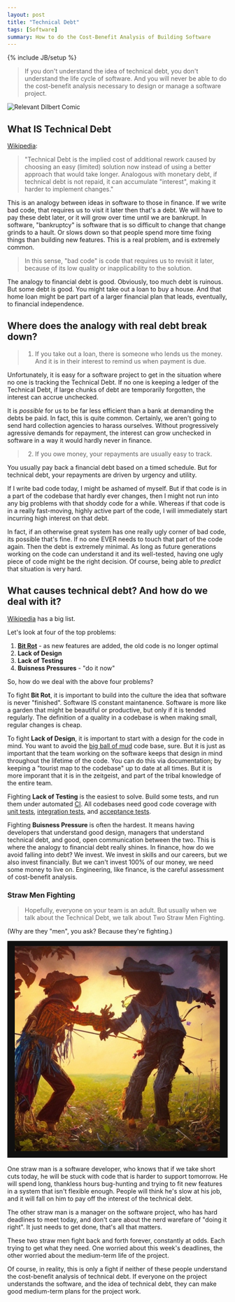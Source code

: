 ```yaml
---
layout: post
title: "Technical Debt"
tags: [Software]
summary: How to do the Cost-Benefit Analysis of Building Software
---
```

{% include JB/setup %}


> If you don't understand the idea of technical debt, you don't understand the life cycle of software. And you will never be able to do the cost-benefit analysis necessary to design or manage a software project.

<img src="https://assets.amuniversal.com/a1fcce70a905013416c3005056a9545d" alt="Relevant Dilbert Comic">


## What IS Technical Debt

[Wikipedia](https://en.wikipedia.org/wiki/Technical_debt):

> "Technical Debt is the implied cost of additional rework caused by choosing an easy (limited) solution now instead of using a better approach that would take longer. Analogous with monetary debt, if technical debt is not repaid, it can accumulate "interest", making it harder to implement changes."

This is an analogy between ideas in software to those in finance. If we write bad code, that requires us to visit it later then that's a debt. We will have to pay these debt later, or it will grow over time until we are bankrupt. In software, "bankruptcy" is software that is so difficult to change that change grinds to a hault. Or slows down so that people spend more time fixing things than building new features. This is a real problem, and is extremely common.

> In this sense, "bad code" is code that requires us to revisit it later, because of its low quality or inapplicability to the solution.

The analogy to financial debt is good. Obviously, too much debt is ruinous. But some debt is good. You might take out a loan to buy a house. And that home loan might be part part of a larger financial plan that leads, eventually, to financial independence.


## Where does the analogy with real debt break down?

> 1. If you take out a loan, there is someone who lends us the money. And it is in their interest to remind us when payment is due.

Unfortunately, it is easy for a software project to get in the situation where no one is tracking the Technical Debt. If no one is keeping a ledger of the Technical Debt, if large chunks of debt are temporarily forgotten, the interest can accrue unchecked.

It is _possible_ for us to be far less efficient than a bank at demanding the debts be paid. In fact, this is quite common. Certainly, we aren't going to send hard collection agencies to harass ourselves. Without progressively agressive demands for repayment, the interest can grow unchecked in software in a way it would hardly never in finance.

> 2. If you owe money, your repayments are usually easy to track.

You usually pay back a financial debt based on a timed schedule. But for technical debt, your repayments are driven by urgency and utility.

If I write bad code today, I might be ashamed of myself. But if that code is in a part of the codebase that hardly ever changes, then I might not run into any big problems with that shoddy code for a while. Whereas if that code is in a really fast-moving, highly active part of the code, I will immediately start incurring high interest on that debt.

In fact, if an otherwise great system has one really ugly corner of bad code, its possible that's fine. If no one EVER needs to touch that part of the code again. Then the debt is extremely minimal. As long as future generations working on the code can understand it and its well-tested, having one ugly piece of code might be the right decision. Of course, being able to _predict_ that situation is very hard.

## What causes technical debt? And how do we deal with it?

[Wikipedia](https://en.wikipedia.org/wiki/Technical_debt) has a big list.

Let's look at four of the top problems:

1. **[Bit Rot](https://en.wikipedia.org/wiki/Software_rot)** - as new features are added, the old code is no longer optimal
2. **Lack of Design**
4. **Lack of Testing**
3. **Buisness Pressures** - "do it now"

So, how do we deal with the above four problems?

To fight **Bit Rot**, it is important to build into the culture the idea that software is never "finished". Software IS constant maintanence. Software is more like a garden that might be beautiful or productive, but only if it is tended regularly. The definition of a quality in a codebase is when making small, regular changes is cheap.

To fight **Lack of Design**, it is important to start with a design for the code in mind. You want to avoid the [big ball of mud](https://en.wikipedia.org/wiki/Anti-pattern#Big_ball_of_mud) code base, sure. But it is just as important that the team working on the software keeps that design in mind throughout the lifetime of the code. You can do this via documentation; by keeping a "tourist map to the codebase" up to date at all times. But it is more imporant that it is in the zeitgeist, and part of the tribal knowledge of the entire team.

Fighting **Lack of Testing** is the easiest to solve. Build some tests, and run them under automated [CI](https://en.wikipedia.org/wiki/Continuous_integration). All codebases need good code coverage with [unit tests](https://en.wikipedia.org/wiki/Unit_testing), [integration tests](https://en.wikipedia.org/wiki/Integration_testing), and [acceptance tests](https://en.wikipedia.org/wiki/Acceptance_testing).

Fighting **Buisness Pressure** is often the hardest. It means having developers that understand good design, managers that understand technical debt, and good, open communication between the two. This is where the analogy to financial debt really shines. In finance, how do we avoid falling into debt? We invest. We invest in skills and our careers, but we also invest financially. But we can't invest 100% of our money, we need some money to live on. Engineering, like finance, is the careful assessment of cost-benefit analysis.


### Straw Men Fighting

> Hopefully, everyone on your team is an adult. But usually when we talk about the Technical Debt, we talk about Two Straw Men Fighting.

(Why are they "men", you ask? Because they're fighting.)

<img src="/assets/images/software/two_straw_men_fighting.png" alt="Straw Men Fighting">

One straw man is a software developer, who knows that if we take short cuts today, he will be stuck with code that is harder to support tomorrow. He will spend long, thankless hours bug-hunting and trying to fit new features in a system that isn't flexible enough. People will think he's slow at his job, and it will fall on him to pay off the interest of the technical debt.

The other straw man is a manager on the software project, who has hard deadlines to meet today, and don't care about the nerd warefare of "doing it right". It just needs to get done, that's all that matters.

These two straw men fight back and forth forever, constantly at odds. Each trying to get what they need. One worried about this week's deadlines, the other worried about the medium-term life of the project.

Of course, in reality, this is only a fight if neither of these people understand the cost-benefit analysis of technical debt. If everyone on the project understands the software, and the idea of technical debt, they can make good medium-term plans for the project work.
